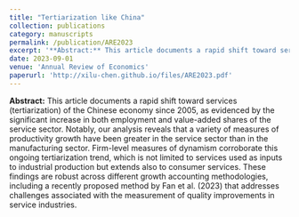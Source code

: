 ```yaml
---
title: "Tertiarization like China"
collection: publications
category: manuscripts
permalink: /publication/ARE2023
excerpt: '**Abstract:** This article documents a rapid shift toward services (tertiarization) of the Chinese economy since 2005, as evidenced by the significant increase in both employment and value-added shares of the service sector. Notably, our analysis reveals that a variety of measures of productivity growth have been greater in the service sector than in the manufacturing sector. Firm-level measures of dynamism corroborate this ongoing tertiarization trend, which is not limited to services used as inputs to industrial production but extends also to consumer services. These findings are robust across different growth accounting methodologies, including a recently proposed method by Fan et al. (2023) that addresses challenges associated with the measurement of quality improvements in service industries.'
date: 2023-09-01
venue: 'Annual Review of Economics'
paperurl: 'http://xilu-chen.github.io/files/ARE2023.pdf'
---
```

**Abstract:** This article documents a rapid shift toward services (tertiarization) of the Chinese economy since 2005, as evidenced by the significant increase in both employment and value-added shares of the service sector. Notably, our analysis reveals that a variety of measures of productivity growth have been greater in the service sector than in the manufacturing sector. Firm-level measures of dynamism corroborate this ongoing tertiarization trend, which is not limited to services used as inputs to industrial production but extends also to consumer services. These findings are robust across different growth accounting methodologies, including a recently proposed method by Fan et al. (2023) that addresses challenges associated with the measurement of quality improvements in service industries.
